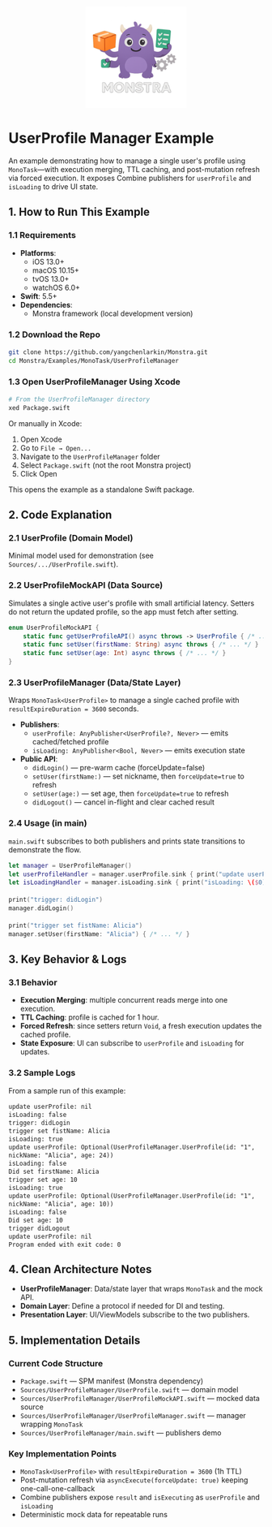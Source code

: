 <div align="center">
  <img src="../../../Logo.png" alt="Monstra Logo" width="200"/>
</div>

# UserProfile Manager Example

An example demonstrating how to manage a single user's profile using `MonoTask`—with execution merging, TTL caching, and post-mutation refresh via forced execution. It exposes Combine publishers for `userProfile` and `isLoading` to drive UI state.

## 1. How to Run This Example

### 1.1 Requirements

- **Platforms**:
  - iOS 13.0+
  - macOS 10.15+
  - tvOS 13.0+
  - watchOS 6.0+
- **Swift**: 5.5+
- **Dependencies**:
  - Monstra framework (local development version)

### 1.2 Download the Repo

```bash
git clone https://github.com/yangchenlarkin/Monstra.git
cd Monstra/Examples/MonoTask/UserProfileManager
```

### 1.3 Open UserProfileManager Using Xcode

```bash
# From the UserProfileManager directory
xed Package.swift
```

Or manually in Xcode:
1. Open Xcode
2. Go to `File → Open...`
3. Navigate to the `UserProfileManager` folder
4. Select `Package.swift` (not the root Monstra project)
5. Click Open

This opens the example as a standalone Swift package.

## 2. Code Explanation

### 2.1 UserProfile (Domain Model)

Minimal model used for demonstration (see `Sources/.../UserProfile.swift`).

### 2.2 UserProfileMockAPI (Data Source)

Simulates a single active user's profile with small artificial latency. Setters do not return the updated profile, so the app must fetch after setting.

```swift
enum UserProfileMockAPI {
    static func getUserProfileAPI() async throws -> UserProfile { /* ... */ }
    static func setUser(firstName: String) async throws { /* ... */ }
    static func setUser(age: Int) async throws { /* ... */ }
}
```

### 2.3 UserProfileManager (Data/State Layer)

Wraps `MonoTask<UserProfile>` to manage a single cached profile with `resultExpireDuration = 3600` seconds.

- **Publishers**:
  - `userProfile: AnyPublisher<UserProfile?, Never>` — emits cached/fetched profile
  - `isLoading: AnyPublisher<Bool, Never>` — emits execution state
- **Public API**:
  - `didLogin()` — pre-warm cache (forceUpdate=false)
  - `setUser(firstName:)` — set nickname, then `forceUpdate=true` to refresh
  - `setUser(age:)` — set age, then `forceUpdate=true` to refresh
  - `didLogout()` — cancel in-flight and clear cached result

### 2.4 Usage (in main)

`main.swift` subscribes to both publishers and prints state transitions to demonstrate the flow.

```swift
let manager = UserProfileManager()
let userProfileHandler = manager.userProfile.sink { print("update userProfile: \($0 as Any)") }
let isLoadingHandler = manager.isLoading.sink { print("isLoading: \($0)") }

print("trigger: didLogin")
manager.didLogin()

print("trigger set fistName: Alicia")
manager.setUser(firstName: "Alicia") { /* ... */ }
```

## 3. Key Behavior & Logs

### 3.1 Behavior

- **Execution Merging**: multiple concurrent reads merge into one execution.
- **TTL Caching**: profile is cached for 1 hour.
- **Forced Refresh**: since setters return `Void`, a fresh execution updates the cached profile.
- **State Exposure**: UI can subscribe to `userProfile` and `isLoading` for updates.

### 3.2 Sample Logs

From a sample run of this example:

```
update userProfile: nil
isLoading: false
trigger: didLogin
trigger set fistName: Alicia
isLoading: true
update userProfile: Optional(UserProfileManager.UserProfile(id: "1", nickName: "Alicia", age: 24))
isLoading: false
Did set firstName: Alicia
trigger set age: 10
isLoading: true
update userProfile: Optional(UserProfileManager.UserProfile(id: "1", nickName: "Alicia", age: 10))
isLoading: false
Did set age: 10
trigger didLogout
update userProfile: nil
Program ended with exit code: 0
```

## 4. Clean Architecture Notes

- **UserProfileManager**: Data/state layer that wraps `MonoTask` and the mock API.
- **Domain Layer**: Define a protocol if needed for DI and testing.
- **Presentation Layer**: UI/ViewModels subscribe to the two publishers.

## 5. Implementation Details

### Current Code Structure
- `Package.swift` — SPM manifest (Monstra dependency)
- `Sources/UserProfileManager/UserProfile.swift` — domain model
- `Sources/UserProfileManager/UserProfileMockAPI.swift` — mocked data source
- `Sources/UserProfileManager/UserProfileManager.swift` — manager wrapping `MonoTask`
- `Sources/UserProfileManager/main.swift` — publishers demo

### Key Implementation Points
- `MonoTask<UserProfile>` with `resultExpireDuration = 3600` (1h TTL)
- Post-mutation refresh via `asyncExecute(forceUpdate: true)` keeping one-call-one-callback
- Combine publishers expose `result` and `isExecuting` as `userProfile` and `isLoading`
- Deterministic mock data for repeatable runs
